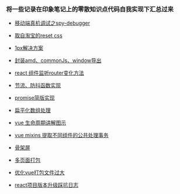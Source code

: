 <!--
 * @Description: In User Settings Edit
 * @Author: your name
 * @Date: 2019-08-30 11:41:59
 * @LastEditTime: 2019-08-30 11:41:59
 * @LastEditors: your name
 -->
### 将一些记录在印象笔记上的零散知识点代码自我实现下汇总过来

+ [移动端真机调试之spy-debugger](https://github.com/lusteng/daily-notes/issues/1)

+ [取自淘宝的reset css](https://github.com/lusteng/daily-notes/blob/master/src/reset.css)

+ [1px解决方案](https://github.com/lusteng/daily-notes/blob/master/src/css-1px.css)

+ [封装amd、commonJs、window导出](https://github.com/lusteng/daily-notes/blob/master/src/umd.js)

+ [react 组件监听router变化方法](https://github.com/lusteng/daily-notes/issues/2)

+ [节流、防抖函数实现](https://github.com/lusteng/daily-notes/blob/master/src/debounce_throttle.js)

+ [promise简版实现](https://github.com/lusteng/daily-notes/blob/master/src/promise.js)

+ [扁平化数组处理](https://github.com/lusteng/daily-notes/blob/master/src/flatten.js)

+ [vue 生命周期讲解图示](https://github.com/lusteng/daily-notes/blob/master/src/vue-life-cycle.jpg)

+ [vue mixins 提取不同组件的公共处理事务](https://github.com/lusteng/daily-notes/blob/master/src/vue-mixins.md)

+ [骨架屏](https://github.com/lusteng/daily-notes/blob/master/src/skeleton.md)

+ [多页面打包](https://github.com/lusteng/daily-notes/blob/master/src/multi-page-webpack.md)

+ [优化vue打包文件过大](https://github.com/lusteng/daily-notes/blob/master/src/vue-optimize.md)

+ [react项目版本升级踩坑日志](https://github.com/lusteng/daily-notes/blob/master/src/react-update-log.md)